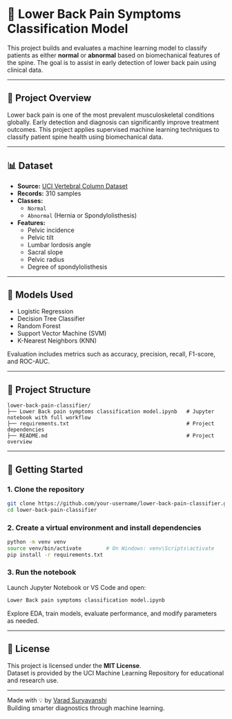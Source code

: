 # 🧠 Lower Back Pain Symptoms Classification Model

This project builds and evaluates a machine learning model to classify patients as either **normal** or **abnormal** based on biomechanical features of the spine. The goal is to assist in early detection of lower back pain using clinical data.

---

## 📌 Project Overview

Lower back pain is one of the most prevalent musculoskeletal conditions globally. Early detection and diagnosis can significantly improve treatment outcomes. This project applies supervised machine learning techniques to classify patient spine health using biomechanical data.

---

## 📊 Dataset

- **Source:** [UCI Vertebral Column Dataset](https://archive.ics.uci.edu/ml/datasets/Vertebral+Column)
- **Records:** 310 samples
- **Classes:**
  - `Normal`
  - `Abnormal` (Hernia or Spondylolisthesis)
- **Features:**
  - Pelvic incidence
  - Pelvic tilt
  - Lumbar lordosis angle
  - Sacral slope
  - Pelvic radius
  - Degree of spondylolisthesis

---

## 🧠 Models Used

- Logistic Regression
- Decision Tree Classifier
- Random Forest
- Support Vector Machine (SVM)
- K-Nearest Neighbors (KNN)

Evaluation includes metrics such as accuracy, precision, recall, F1-score, and ROC-AUC.

---

## 📁 Project Structure

```text
lower-back-pain-classifier/
├── Lower Back pain symptoms classification model.ipynb   # Jupyter notebook with full workflow
├── requirements.txt                                      # Project dependencies
├── README.md                                             # Project overview
```

---

## 🚀 Getting Started

### 1. Clone the repository

```bash
git clone https://github.com/your-username/lower-back-pain-classifier.git
cd lower-back-pain-classifier
```

### 2. Create a virtual environment and install dependencies

```bash
python -m venv venv
source venv/bin/activate        # On Windows: venv\Scripts\activate
pip install -r requirements.txt
```

### 3. Run the notebook

Launch Jupyter Notebook or VS Code and open:

```bash
Lower Back pain symptoms classification model.ipynb
```

Explore EDA, train models, evaluate performance, and modify parameters as needed.

---

## 📄 License

This project is licensed under the **MIT License**.  
Dataset is provided by the UCI Machine Learning Repository for educational and research use.

---

Made with 💡 by [Varad Suryavanshi](https://github.com/varad-suryavanshi)  
Building smarter diagnostics through machine learning.
